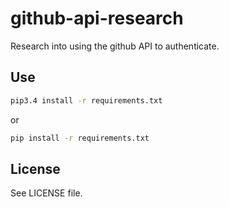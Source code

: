 github-api-research
===================

Research into using the github API to authenticate.


Use
---

```bash
pip3.4 install -r requirements.txt
```

or

```bash
pip install -r requirements.txt
```

License
-------

See LICENSE file.
